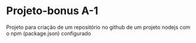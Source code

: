 # Projeto-bonus A-1

Projeto para criação de um repositório no github de um projeto nodejs com o npm (package.json) configurado
